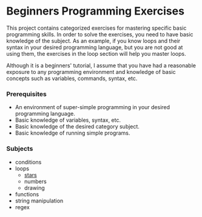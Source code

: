 # Beginners Programming Exercises

This project contains categorized exercises for mastering specific basic programming skills. In order to solve the
exercises, you need to have basic knowledge of the subject. As an example, if you know loops and their syntax in your
desired programming language, but you are not good at using them, the exercises in the loop section will help you master
loops.

Although it is a beginners' tutorial, I assume that you have had a reasonable exposure to any programming environment
and knowledge of basic concepts such as variables, commands, syntax, etc.

### Prerequisites

* An environment of super-simple programming in your desired programming language.
* Basic knowledge of variables, syntax, etc.
* Basic knowledge of the desired category subject.
* Basic knowledge of running simple programs.

### Subjects

- conditions
- loops
  - [stars](loops-stars.md)
  - numbers
  - drawing
- functions
- string manipulation
- regex
